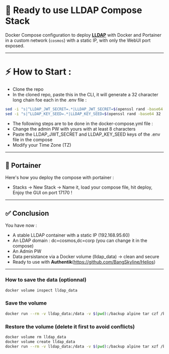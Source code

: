 # 📖 Ready to use LLDAP Compose Stack

Docker Compose configuration to deploy [**LLDAP**](https://github.com/lldap/lldap) with Docker and Portainer in a custom network (`cosmos`) with a static IP, with only the WebUI port exposed.

---

# ⚡ How to Start : 

- Clone the repo
- In the cloned repo, paste this in the CLI, it will generate a 32 character long chain foe each in the .env file :

```bash
sed -i "s|^LLDAP_JWT_SECRET=.*|LLDAP_JWT_SECRET=$(openssl rand -base64 32 | tr -d '\r\n')|" .env
sed -i "s|^LLDAP_KEY_SEED=.*|LLDAP_KEY_SEED=$(openssl rand -base64 32 | tr -d '\r\n')|" .env
```
- The following steps are to be done in the docker-compose.yml file :
- Change the admin PW with yours with at least 8 characters
- Paste the LLDAP_JWT_SECRET and LLDAP_KEY_SEED keys of the .env file in the compose
- Modify your Time Zone (TZ)

---

## 🐳 Portainer 

Here's how you deploy the compose with portainer : 

- Stacks -> New Stack -> Name it, load your compose file, hit deploy, Enjoy the GUI on port 17170 !

---

## ✅ Conclusion
You have now :

- A stable LLDAP container with a static IP (192.168.95.60)
- An LDAP domain : dc=cosmos,dc=corp (you can change it in the compose)
- An Admin PW
- Data persistance via a Docker volume (lldap_data) → clean and secure
- Ready to use with **Authentik**(https://github.com/BangSkyline/Helios)

---

### How to save the data (optionnal)

```bash
docker volume inspect lldap_data
```
### Save the volume

```bash
docker run --rm -v lldap_data:/data -v $(pwd):/backup alpine tar czf /backup/lldap-backup-$(date +%F).tar.gz -C /data .
```
### Restore the volume (delete it first to avoid conflicts)
```bash
docker volume rm lldap_data
docker volume create lldap_data
docker run --rm -v lldap_data:/data -v $(pwd):/backup alpine tar xzf /backup/lldap-backup-2025-04-05.tar.gz -C /data
```

